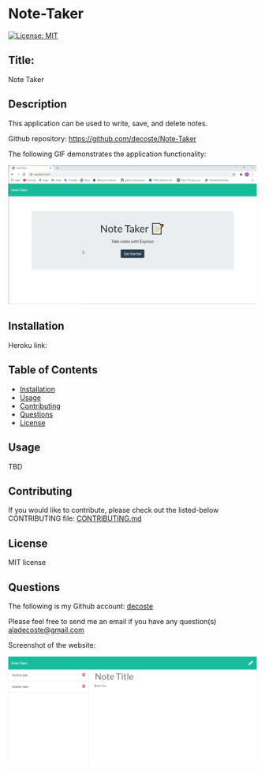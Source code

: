 # Note-Taker


[![License: MIT](https://img.shields.io/badge/License-MIT-yellow.svg)](https://opensource.org/licenses/MIT)

## Title:
Note Taker

## Description
This application can be used to write, save, and delete notes.

Github repository: https://github.com/decoste/Note-Taker

The following GIF demonstrates the application functionality:

![team profile generator demo](./public/assets/images/note.gif)

## Installation
Heroku link: 

## Table of Contents
  * [Installation](#installation)
  * [Usage](#usage)
  * [Contributing](#contributing)
  * [Questions](#questions)
  * [License](#license)

## Usage
  TBD

## Contributing
If you would like to contribute, please check out the listed-below CONTRIBUTING file:
[CONTRIBUTING.md](./CONTRIBUTING.md)

## License
MIT license

## Questions
The following is my Github account:
[decoste](https://github.com/decoste)

Please feel free to send me an email if you have any question(s) aladecoste@gmail.com


Screenshot of the website:

![test](./public/assets/images/website.PNG)